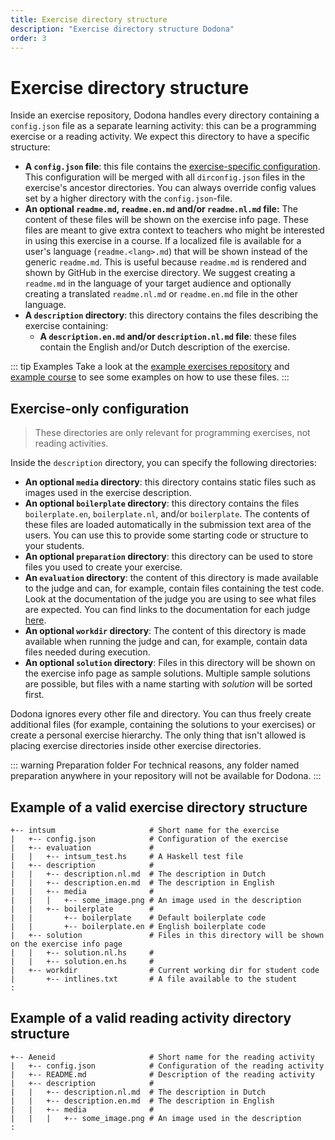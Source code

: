 ```yaml
---
title: Exercise directory structure
description: "Exercise directory structure Dodona"
order: 3
---
```


# Exercise directory structure

Inside an exercise repository, Dodona handles every directory containing a `config.json` file as a separate learning activity: this can be a programming exercise or a reading activity. We expect this directory to have a specific structure:

- **A `config.json` file**: this file contains the [exercise-specific configuration](/en/references/exercise-config). This configuration will be merged with all `dirconfig.json` files in the exercise's ancestor directories. You can always override config values set by a higher directory with the `config.json`-file.
- **An optional `readme.md`, `readme.en.md` and/or `readme.nl.md` file:** The content of these files will be shown on the exercise info page. These files are meant to give extra context to teachers who might be interested in using this exercise in a course. If a localized file is available for a user's language (`readme.<lang>.md`) that will be shown instead of the generic `readme.md`. This is useful because `readme.md` is rendered and shown by GitHub in the exercise directory. We suggest creating a `readme.md` in the language of your target audience and optionally creating a translated `readme.nl.md` or `readme.en.md` file in the other language.
- **A `description` directory**: this directory contains the files describing the exercise containing:
  - **A `description.en.md` and/or `description.nl.md` file**: these files contain the English and/or Dutch description of the exercise.

::: tip Examples
Take a look at the [example exercises repository](https://github.com/dodona-edu/example-exercises) and [example course](https://dodona.be/en/courses/358/) to see some examples on how to use these files.
:::

## Exercise-only configuration

> These directories are only relevant for programming exercises, not reading activities.

Inside the `description` directory, you can specify the following directories:
- **An optional `media` directory**: this directory contains static files such as images used in the exercise description.
- **An optional `boilerplate` directory**: this directory contains the files `boilerplate.en`, `boilerplate.nl`, and/or `boilerplate`. The contents of these files are loaded automatically in the submission text area of the users. You can use this to provide some starting code or structure to your students.
- **An optional `preparation` directory**: this directory can be used to store files you used to create your exercise.
- **An `evaluation` directory**: the content of this directory is made available to the judge and can, for example, contain files containing the test code. Look at the documentation of the judge you are using to see what files are expected. You can find links to the documentation for each judge [here](/en/references/judges).
- **An optional `workdir` directory**: The content of this directory is made available when running the judge and can, for example, contain data files needed during execution.
- **An optional `solution` directory**: Files in this directory will be shown on the exercise info page as sample solutions. Multiple sample solutions are possible, but files with a name starting with *solution* will be sorted first.

Dodona ignores every other file and directory. You can thus freely create additional files (for example, containing the solutions to your exercises) or create a personal exercise hierarchy. The only thing that isn't allowed is placing exercise directories inside other exercise directories.

::: warning Preparation folder
For technical reasons, any folder named preparation anywhere in your repository will not be available for Dodona.
:::


## Example of a valid exercise directory structure

```
+-- intsum                     # Short name for the exercise
|   +-- config.json            # Configuration of the exercise
|   +-- evaluation             #
|   |   +-- intsum_test.hs     # A Haskell test file
|   +-- description            #
|   |   +-- description.nl.md  # The description in Dutch
|   |   +-- description.en.md  # The description in English
|   |   +-- media              #
|   |   |   +-- some_image.png # An image used in the description
|   |   +-- boilerplate        #
|   |       +-- boilerplate    # Default boilerplate code
|   |       +-- boilerplate.en # English boilerplate code
|   +-- solution               # Files in this directory will be shown on the exercise info page
|   |   +-- solution.nl.hs     #
|   |   +-- solution.en.hs     #
|   +-- workdir                # Current working dir for student code
|       +-- intlines.txt       # A file available to the student
:
```

## Example of a valid reading activity directory structure

```
+-- Aeneid                     # Short name for the reading activity
|   +-- config.json            # Configuration of the reading activity
|   +-- README.md              # Description of the reading activity
|   +-- description            #
|   |   +-- description.nl.md  # The description in Dutch
|   |   +-- description.en.md  # The description in English
|   |   +-- media              #
|   |   |   +-- some_image.png # An image used in the description
:
```
